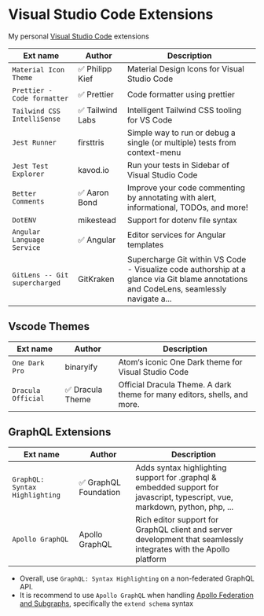 # Visual Studio Code Extensions

My personal [Visual Studio Code](https://code.visualstudio.com/) extensions

| Ext name                      | Author           | Description                                                                                                                             |
| ----------------------------- | ---------------- | --------------------------------------------------------------------------------------------------------------------------------------- |
| `Material Icon Theme`         | ✅ Philipp Kief  | Material Design Icons for Visual Studio Code                                                                                            |
| `Prettier - Code formatter`   | ✅ Prettier      | Code formatter using prettier                                                                                                           |
| `Tailwind CSS IntelliSense`   | ✅ Tailwind Labs | Intelligent Tailwind CSS tooling for VS Code                                                                                            |
| `Jest Runner`                 | firsttris        | Simple way to run or debug a single (or multiple) tests from context-menu                                                               |
| `Jest Test Explorer`          | kavod.io         | Run your tests in Sidebar of Visual Studio Code                                                                                         |
| `Better Comments`             | ✅ Aaron Bond    | Improve your code commenting by annotating with alert, informational, TODOs, and more!                                                  |
| `DotENV`                      | mikestead        | Support for dotenv file syntax                                                                                                          |
| `Angular Language Service`    | ✅ Angular       | Editor services for Angular templates                                                                                                   |
| `GitLens -- Git supercharged` | GitKraken        | Supercharge Git within VS Code - Visualize code authorship at a glance via Git blame annotations and CodeLens, seamlessly navigate a... |

## Vscode Themes

| Ext name           | Author           | Description                                                              |
| ------------------ | ---------------- | ------------------------------------------------------------------------ |
| `One Dark Pro`     | binaryify        | Atom‘s iconic One Dark theme for Visual Studio Code                      |
| `Dracula Official` | ✅ Dracula Theme | Official Dracula Theme. A dark theme for many editors, shells, and more. |

## GraphQL Extensions

| Ext name                       | Author                | Description                                                                                                                  |
| ------------------------------ | --------------------- | ---------------------------------------------------------------------------------------------------------------------------- |
| `GraphQL: Syntax Highlighting` | ✅ GraphQL Foundation | Adds syntax highlighting support for .graphql & embedded support for javascript, typescript, vue, markdown, python, php, ... |
| `Apollo GraphQL`               | Apollo GraphQL        | Rich editor support for GraphQL client and server development that seamlessly integrates with the Apollo platform            |

- Overall, use `GraphQL: Syntax Highlighting` on a non-federated GraphQL API.
- It is recommend to use `Apollo GraphQL` when handling [Apollo Federation and Subgraphs](https://www.apollographql.com/docs/apollo-server/using-federation/apollo-subgraph-setup/), specifically the `extend schema` syntax
